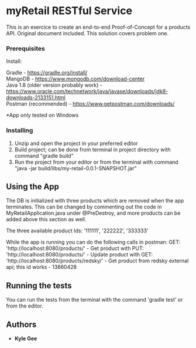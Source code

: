 # myRetail RESTful Service

This is an exercice to create an end-to-end Proof-of-Concept for a products API.  Original document included. This solution covers problem one.

	
### Prerequisites

Install: 

Gradle - https://gradle.org/install/  
MangoDB - https://www.mongodb.com/download-center  
Java 1.8 (older version probably work) - https://www.oracle.com/technetwork/java/javase/downloads/jdk8-downloads-2133151.html  
Postman (recommended) - https://www.getpostman.com/downloads/  
		 
*App only tested on Windows


### Installing


1. Unzip and open the project in your preferred editor  
2. Build project; can be done from terminal in project directory with command "gradle build"  
3. Run the project from your editor or from the terminal with command "java -jar build/libs/my-retail-0.0.1-SNAPSHOT.jar"  

	
## Using the App

The DB is initialized with three products which are removed when the app terminates.  This can be changed by commenting out the code in MyRetailApplication.java under @PreDestroy, and more products can be added above this section as well.

The three available product Ids: '111111', '222222', '333333'

While the app is running you can do the following calls in postman:
GET: 'http://localhost:8080/products/<id>' - Get product with <id>
PUT: 'http://localhost:8080/products/<id>' - Update product with <id>
GET: 'http://localhost:8080/products/redsky/<id>' - Get product from redsky external api; this id works - 13860428


## Running the tests

You can run the tests from the terminal with the command 'gradle test' or from the editor.


## Authors

* **Kyle Gee**
